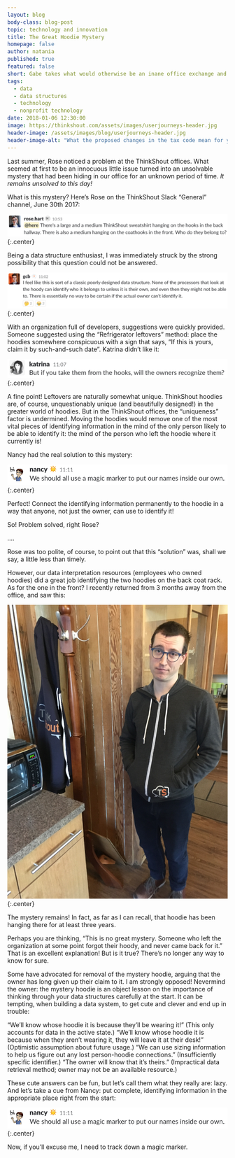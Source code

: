 ```yaml
---
layout: blog
body-class: blog-post
topic: technology and innovation
title: The Great Hoodie Mystery
homepage: false
author: natania
published: true
featured: false
short: Gabe takes what would otherwise be an inane office exchange and ties it back to data structures.
tags:
  - data
  - data structures
  - technology
  - nonprofit technology
date: 2018-01-06 12:30:00
image: https://thinkshout.com/assets/images/userjourneys-header.jpg
header-image: /assets/images/blog/userjourneys-header.jpg
header-image-alt: "What the proposed changes in the tax code mean for your organization"
---
```

Last summer, Rose noticed a problem at the ThinkShout offices. What seemed at first to be an innocuous little issue turned into an unsolvable mystery that had been hiding in our office for an unknown period of time. _It remains unsolved to this day!_

What is this mystery? Here’s Rose on the ThinkShout Slack “General” channel, June 30th 2017:

![rose_slack](/assets/images/blog/rose_slack.png)
{:.center}

Being a data structure enthusiast, I was immediately struck by the strong possibility that this question could not be answered.

![gcb_slack](/assets/images/blog/gcb_slack.png)
{:.center}

With an organization full of developers, suggestions were quickly provided. Someone suggested using the “Refrigerator leftovers” method: place the hoodies somewhere conspicuous with a sign that says, “If this is yours, claim it by such-and-such date”. Katrina didn’t like it:

![katrina_slack](/assets/images/blog/katrina_slack.png)
{:.center}

A fine point! Leftovers are naturally somewhat unique. ThinkShout hoodies are, of course, unquestionably unique (and beautifully designed!) in the greater world of hoodies. But in the ThinkShout offices, the “uniqueness” factor is undermined. Moving the hoodies would remove one of the most vital pieces of identifying information in the mind of the only person likely to be able to identify it: the mind of the person who left the hoodie where it currently is!

Nancy had the real solution to this mystery:

![nancy_slack](/assets/images/blog/nancy_slack.png)
{:.center}

Perfect! Connect the identifying information permanently to the hoodie in a way that anyone, not just the owner, can use to identify it!

So! Problem solved, right Rose?

....

Rose was too polite, of course, to point out that this “solution” was, shall we say, a little less than timely.

However, our data interpretation resources (employees who owned hoodies) did a great job identifying the two hoodies on the back coat rack. As for the one in the front? I recently returned from 3 months away from the office, and saw this:

![hoodie_lives](/assets/images/blog/hoodie_lives.jpg)
{:.center}

The mystery remains! In fact, as far as I can recall, that hoodie has been hanging there for at least three years.

Perhaps you are thinking, “This is no great mystery. Someone who left the organization at some point forgot their hoody, and never came back for it.” That is an excellent explanation! But is it true? There’s no longer any way to know for sure.

Some have advocated for removal of the mystery hoodie, arguing that the owner has long given up their claim to it. I am strongly opposed! Nevermind the owner: the mystery hoodie is an object lesson on the importance of thinking through your data structures carefully at the start. It can be tempting, when building a data system, to get cute and clever and end up in trouble:

“We’ll know whose hoodie it is because they’ll be wearing it!” (This only accounts for data in the active state.)
“We’ll know whose hoodie it is because when they aren’t wearing it, they will leave it at their desk!” (Optimistic assumption about future usage.)
“We can use sizing information to help us figure out any lost person-hoodie connections.” (Insufficiently specific identifier.)
“The owner will know that it’s theirs.” (Impractical data retrieval method; owner may not be an available resource.)

These cute answers can be fun, but let’s call them what they really are: lazy. And let’s take a cue from Nancy: put complete, identifying information in the appropriate place right from the start:

![nancy_slack](/assets/images/blog/nancy_slack.png)
{:.center}

Now, if you’ll excuse me, I need to track down a magic marker.
